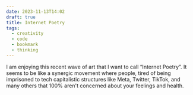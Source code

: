 ```yaml
---
date: 2023-11-13T14:02
draft: true
title: Internet Poetry
tags:
  - creativity
  - code
  - bookmark
  - thinking
---
```

I am enjoying this recent wave of art that I want to call “Internet Poetry”. It seems to be like a synergic movement where people, tired of being imprisoned to tech capitalistic structures like Meta, Twitter, TikTok, and many others that 100% aren't concerned about your feelings and health.